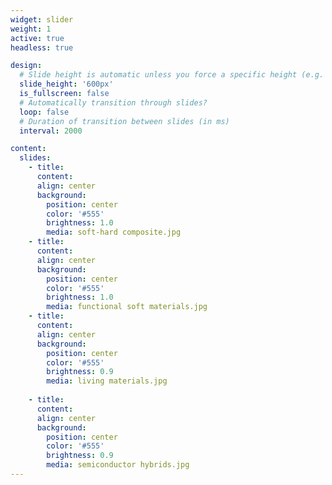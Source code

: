 ```yaml
---
widget: slider
weight: 1
active: true
headless: true

design:
  # Slide height is automatic unless you force a specific height (e.g. '400px')
  slide_height: '600px'
  is_fullscreen: false
  # Automatically transition through slides?
  loop: false
  # Duration of transition between slides (in ms)
  interval: 2000

content:
  slides:
    - title: 
      content: 
      align: center
      background:
        position: center
        color: '#555'
        brightness: 1.0
        media: soft-hard composite.jpg        
    - title: 
      content: 
      align: center
      background:
        position: center
        color: '#555'
        brightness: 1.0
        media: functional soft materials.jpg        
    - title: 
      content: 
      align: center
      background:
        position: center
        color: '#555'
        brightness: 0.9
        media: living materials.jpg
        
    - title: 
      content: 
      align: center
      background:
        position: center
        color: '#555'
        brightness: 0.9
        media: semiconductor hybrids.jpg
---
```

